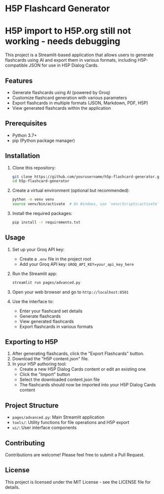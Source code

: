 # H5P Flashcard Generator
# H5P import to H5P.org still not working - needs debugging

This project is a Streamlit-based application that allows users to generate flashcards using AI and export them in various formats, including H5P-compatible JSON for use in H5P Dialog Cards.

## Features

- Generate flashcards using AI (powered by Groq)
- Customize flashcard generation with various parameters
- Export flashcards in multiple formats (JSON, Markdown, PDF, H5P)
- View generated flashcards within the application

## Prerequisites

- Python 3.7+
- pip (Python package manager)

## Installation

1. Clone this repository:
   ```bash
   git clone https://github.com/yourusername/h5p-flashcard-generator.git
   cd h5p-flashcard-generator
   ```

2. Create a virtual environment (optional but recommended):
   ```bash
   python -m venv venv
   source venv/bin/activate  # On Windows, use `venv\Scripts\activate`
   ```

3. Install the required packages:
   ```bash
   pip install -r requirements.txt
   ```

## Usage

1. Set up your Groq API key:
   - Create a `.env` file in the project root
   - Add your Groq API key: `GROQ_API_KEY=your_api_key_here`

2. Run the Streamlit app:
   ```bash
   streamlit run pages/advanced.py
   ```

3. Open your web browser and go to `http://localhost:8501`

4. Use the interface to:
   - Enter your flashcard set details
   - Generate flashcards
   - View generated flashcards
   - Export flashcards in various formats

## Exporting to H5P

1. After generating flashcards, click the "Export Flashcards" button.
2. Download the "H5P content.json" file.
3. In your H5P authoring tool:
   - Create a new H5P Dialog Cards content or edit an existing one
   - Click the "Import" button
   - Select the downloaded content.json file
   - The flashcards should now be imported into your H5P Dialog Cards content

## Project Structure

- `pages/advanced.py`: Main Streamlit application
- `tools/`: Utility functions for file operations and H5P export
- `ui/`: User interface components

## Contributing

Contributions are welcome! Please feel free to submit a Pull Request.

## License

This project is licensed under the MIT License - see the LICENSE file for details.

